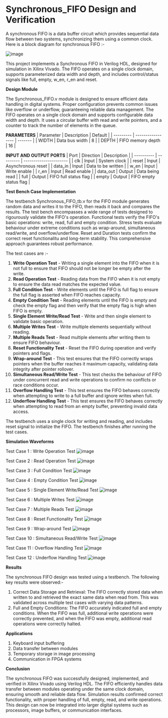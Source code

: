 # Synchronous_FIFO Design and Verification
A synchronous FIFO is a data buffer circuit which provides sequential data flow between two systems, synchronizing them using a common clock.
Here is a block diagram for synchronous FIFO :-

![image](https://github.com/user-attachments/assets/87ad34f2-4ab7-44b3-b469-a6a449c753c1)

This project implements a Synchronous FIFO in Verilog HDL, designed for simulation in Xilinx Vivado. The FIFO operates on a single clock domain, supports parameterized data width and depth, and includes control/status signals like full, empty, w_en, r_en and reset.

**Design Module**

The Synchronous_FIFO.v module is designed to ensure efficient data handling in digital systems. Proper configuration prevents common issues like overflow or underflow, guaranteeing reliable data management. The FIFO operates on a single clock domain and supports configurable data width and depth. It uses a circular buffer with read and write pointers, and a counter to track the number of elements in the queue.

**PARAMETERS**
| Parameter | Description       | Default |
| --------- | ----------------- | ------- |
| WIDTH     | Data bus width    | 8       |
| DEPTH     | FIFO memory depth | 16      |

**INPUT AND OUTPUT PORTS**
| Port       | Direction | Description            |
| ---------- | --------- | ---------------------- |
|  clk       | Input     | System clock           |
|  reset     | Input     | Asynchronous reset     |
|  data_in   | Input     | Data to be written     |
|  w_en      | Input     | Write enable           |
|  r_en      | Input     | Read enable            |
|  data_out  | Output    | Data being read        |
|  full      | Output    | FIFO full status flag  |
|  empty     | Output    | FIFO empty status flag |

**Test Bench Case Implementation**

The testbench Synchronous_FIFO_tb.v for the FIFO module generates random data and writes it to the FIFO, then reads it back and compares the results. The test bench encompasses a wide range of tests designed to rigourously validate the FIFO's operation.
Functional tests verify the FIFO's basic operations: write, read, full and empty condition.
Stress tests evaluate behaviour under extreme conditions such as wrap-around, simultaneous read/write, and overflow/underflow.
Reset and Duration tests confirm the correct reset functionalitu and long-term stability.
This comprehensive approach guarantees robust performance.

The test cases are :- 
1. **Write Operation Test** - Writing a single element into the FIFO when it is not full to ensure that FIFO should not be longer be empty after the write.
2. **Read Operation Test** - Reading data from the FIFO when it is not empty to ensure the data read matches the expected value.
3. **Full Condition Test** - Write elements until the FIFO is full flag to ensure the full flag is asserted when FIFO reaches capacity.
4. **Empty Condition Test** - Reading elements until the FIFO is empty and check the empty flag and then verify that the empty flag is high when FIFO is empty.
5. **Single Element Write/Read Test** - Write and then single element to validate basic operation.
6. **Multiple Writes Test** - Write multiple elements sequentially without reading.
7. **Multiple Reads Test** - Read multiple elements after writing them to ensure FIFO behaviour.
8. **Reset Functionality Test** - Reset the FIFO during operation and verify pointers and flags.
9. **Wrap-around Test** - This test ensures that the FIFO correctly wraps pointers when the buffer reaches it maximum capacity, validating data integrity after pointer rollover.
10. **Simultaneous Read/Write Test** - This test checks the behaviour of FIFO under concurrent read and write operations to confirm no conflicts or race conditions occur.
11. **Overflow Handling Test** - This test ensures the FIFO behaves correctly when attempting to write to a full buffer and ignore writes when full.
12. **Underflow Handling Test** - This test ensures the FIFO behaves correctly when attempting to read from an empty buffer, preventing invalid data access.

The testbench uses a single clock for writing and reading, and includes reset signal to initialize the FIFO. The testbench finishes after running the test cases.

**Simulation Waveforms**

Test Case 1 : Write Operation Test
![image](https://github.com/user-attachments/assets/f6ff315d-fad9-4dfb-9cc0-6318dde2a78b)

Test Case 2 : Read Operation Test
![image](https://github.com/user-attachments/assets/8927237e-7b6d-49f7-95ad-028254f0766b)

Test Case 3 : Full Condition Test
![image](https://github.com/user-attachments/assets/1c14b300-d747-4e25-8aac-0b18d88a75ab)

Test Case 4 : Empty Condition Test
![image](https://github.com/user-attachments/assets/cde1edd2-8c0e-4fb8-b4a6-30446bff17fd)

Test Case 5 : Single Element Write/Read Test
![image](https://github.com/user-attachments/assets/af854b50-1696-4708-b957-025b843cba94)

Test Case 6 : Multiple Writes Test
![image](https://github.com/user-attachments/assets/23520f9d-b428-40ad-b1a1-06cfc6f196a3)

Test Case 7 : Multiple Reads Test
![image](https://github.com/user-attachments/assets/55c4ea26-38db-431d-b354-48b6fad60eed)

Test Case 8 : Reset Functionality Test
![image](https://github.com/user-attachments/assets/3a86ec10-f750-44d0-aa46-be0a0cdf894f)

Test Case 9 : Wrap-around Test
![image](https://github.com/user-attachments/assets/254270bf-a2de-4be2-bdf5-76b0f5753a42)

Test Case 10 : Simultaneous Read/Write Test
![image](https://github.com/user-attachments/assets/bf5aa5e9-1cb1-44d0-9ef4-12250fe6ed5d)

Test Case 11 : Overflow Handling Test 
![image](https://github.com/user-attachments/assets/5d41f0fa-c5b0-40d0-8e69-9ae1816bde57)

Test Case 12 : Underflow Handling Test
![image](https://github.com/user-attachments/assets/d88e27fe-25d1-4b81-94c1-7ba0b1c3f1e5)

**Results**

The synchronous FIFO design was tested using a testbench. The following key results were observed:-
1. Correct Data Storage and Retrieval: The FIFO correctly stored data when written to and retrieved the exact same data when read from. This was validated across multiple test cases with varying data patterns.
2. Full and Empty Conditions: The FIFO accurately indicated full and empty conditions. When the FIFO was full, additional write operations were correctly prevented, and when the FIFO was empty, additional read operations were correctly halted.

**Applications**
1. Keyboard input buffering
2. Data transfer between modules
3. Temporary storage in image processing
4. Communication in FPGA systems

**Conclusion**

The synchronous FIFO was successfully designed, implemented, and verified in Xilinx Vivado using Verilog HDL. The FIFO efficiently handles data transfer between modules operating under the same clock domain, ensuring smooth and reliable data flow. Simulation  results confirmed correct functionality, with proper handling of full, empty, read, and write operations. This design can now be integrated into larger digital systems such as processors, image buffers, or communication interfaces.















